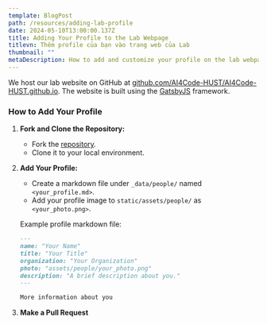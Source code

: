 ```yaml
---
template: BlogPost
path: /resources/adding-lab-profile
date: 2024-05-10T13:00:00.137Z
title: Adding Your Profile to the Lab Webpage
titlevn: Thêm profile của bạn vào trang web của Lab
thumbnail: ""
metaDescription: How to add and customize your profile on the lab webpage
---
```


We host our lab website on GitHub at [github.com/AI4Code-HUST/AI4Code-HUST.github.io](https://github.com/AI4Code-HUST/AI4Code-HUST.github.io). The website is built using the [GatsbyJS](https://www.gatsbyjs.com/) framework.

### How to Add Your Profile

1. **Fork and Clone the Repository:**
   - Fork the [repository](https://github.com/AI4Code-HUST/AI4Code-HUST.github.io).
   - Clone it to your local environment.

2. **Add Your Profile:**
   - Create a markdown file under `_data/people/` named `<your_profile.md>`.
   - Add your profile image to `static/assets/people/` as `<your_photo.png>`.

   Example profile markdown file:

   ```markdown
   ---
   name: "Your Name"
   title: "Your Title"
   organization: "Your Organization"
   photo: "assets/people/your_photo.png"
   description: "A brief description about you."
   ---

   More information about you

3. **Make a Pull Request**
